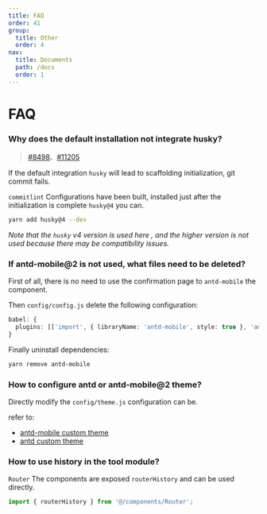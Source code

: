 ```yaml
---
title: FAQ
order: 41
group:
  title: Other
  order: 4
nav:
  title: Documents
  path: /docs
  order: 1
---
```


# FAQ

### Why does the default installation not integrate husky?

> [#8498](https://github.com/facebook/create-react-app/issues/8498)、[#11205](https://github.com/facebook/create-react-app/issues/11205)

If the default integration `husky` will lead to scaffolding initialization, git commit fails.

`commitlint` Configurations have been built, installed just after the initialization is complete `husky@4` you can.

```bash
yarn add husky@4 --dev
```

_Note that the `husky` v4 version is used here , and the higher version is not used because there may be compatibility issues._

### If antd-mobile@2 is not used, what files need to be deleted?

First of all, there is no need to use the confirmation page to `antd-mobile` the component.

Then `config/config.js` delete the following configuration:

```typescript
babel: {
  plugins: [['import', { libraryName: 'antd-mobile', style: true }, 'antd-mobile']];
}
```

Finally uninstall dependencies:

```bash
yarn remove antd-mobile
```

### How to configure antd or antd-mobile@2 theme?

Directly modify the `config/theme.js` configuration can be.

refer to:

- [antd-mobile custom theme]
- [antd custom theme]

### How to use history in the tool module?

`Router` The components are exposed `routerHistory` and can be used directly.

```typescript
import { routerHistory } from '@/components/Router';
```

[antd custom theme]: https://ant-design.gitee.io/docs/react/customize-theme-cn
[antd-mobile custom theme]: https://antd-mobile-doc-v2.gitee.io/docs/react/customize-theme-cn
